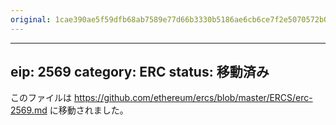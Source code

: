 ```yaml
---
original: 1cae390ae5f59dfb68ab7589e77d66b3330b5186ae6cb6ce7f2e5070572b021b
---
```


---
eip: 2569
category: ERC
status: 移動済み
---

このファイルは https://github.com/ethereum/ercs/blob/master/ERCS/erc-2569.md に移動されました。